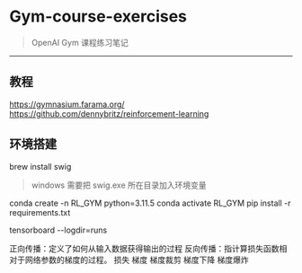 # Gym-course-exercises
> OpenAI Gym 课程练习笔记

------


## 教程

https://gymnasium.farama.org/
https://github.com/dennybritz/reinforcement-learning


## 环境搭建

brew install swig

> windows 需要把 swig.exe 所在目录加入环境变量

conda create -n RL_GYM python=3.11.5
conda activate RL_GYM
pip install -r requirements.txt


tensorboard --logdir=runs



正向传播：定义了如何从输入数据获得输出的过程
反向传播：指计算损失函数相对于网络参数的梯度的过程。
损失
梯度
梯度裁剪
梯度下降
梯度爆炸

